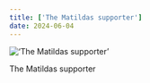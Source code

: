 ```yaml
---
title: ['The Matildas supporter']
date: 2024-06-04
---
```


![‘The Matildas supporter’](/240604_the-matildas-supporter_0.jpg)

The Matildas supporter
